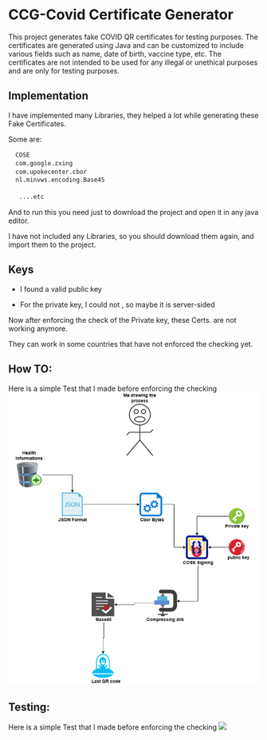 # CCG-Covid Certificate Generator

This project generates fake COVID QR certificates for testing purposes.
The certificates are generated using Java and can be customized to include various fields such as name, date of birth, vaccine type, etc. The certificates are not intended to be used for any illegal or unethical purposes and are only for testing purposes.


## Implementation

I have implemented many Libraries, they helped a lot while generating these Fake Certificates.
 
Some are:

```bash
  COSE
  com.google.zxing
  com.upokecenter.cbor
  nl.minvws.encoding.Base45

   ....etc
```
    
And to run this you need just to download the project and open it in any java editor.

I have not included any Libraries, so you should download them again, and import them to the project.


## Keys

- I found a valid public key

- For the private key, I could not , so maybe it is server-sided

Now after enforcing the check of the Private key, these Certs. are not working anymore.

They can work in some countries that have not enforced the checking  yet.

## How TO: 

Here is a simple Test that I made before enforcing the checking
![](https://github.com/Abodx9/CCG_Covid-Certificate-Generator/blob/main/How.png)



## Testing: 

Here is a simple Test that I made before enforcing the checking
![](https://github.com/Abodx9/CCG_Covid-Certificate-Generator/blob/main/Test.gif)



